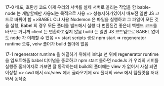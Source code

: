 17-0 배포, 호환성 코드
이제 우리의 서버를 실제 서버로 올리는 작업을 함
bable-node 는 개발할때만 사용되는 목적으로 사용 => 성능저하가있어서 배포전 일반 JS 코드로 바꿔야 함
=>BABEL CLI 사용
Nodemon 은 파일을 실행하고 그 파일이 모든 것을 실행, Babel 의 경우 모든 폴더를 빌드해서 실행
다 변환된건 좋은데 백엔드 코드를 바꾸는 거니까 client 는 변환하고싶지 않음
build 는 일반 JS 코드임으로 BABEL 없이도 node 가 이해할 수 있음 => start scripts 생성
npm start => regenerator runtime 오류, veiw 폴더가 build 폴더에 없음

17-1
regenerator runtime 을 해결하기 위해서 init.js 맨 위에 regenerator runtime 을 임포트해줌
babel 터미널을 종료하고 npm start 를하면 nodeJs 가 우리의 서버를 실행중
홈페이지로 가보면 잘 동작하는데 build의 폴더에는 view 가 없어서 사실 되면 이상함
=> cwd 에서 src/view 에서 골라오기에 src 폴더의 view 에서 템플릿을 꺼내와서 동작중
